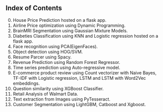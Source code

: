 ## Index of Contents
00. House Price Prediction hosted on a flask app.
01. Airline Price optimization using Dynamic Programming.
02. BrainMRI Segmentation using Gaussian Mixture Models.
03. Diabeties Classification using KNN and Logistic regression hosted on a flask app.
04. Face recognition using PCA(EigenFaces).
05. Object detection using HOG/SVM.
06. Resume Parcer using Spacy.
07. Revenue Prediction using Random Forest Regressor.
08. Time series prediction using Auto-regressive model.
09. E-commerce product review using Count vectorizer with Naive Bayes, TF-IDF with Logistic regression, LSTM and LSTM with Word2Vec embeddings.
10. Question similarity using XGBoost Classifier.
11. Retail Analysis of Walmart Data.
12. Text extraction from Images using PyTesseract.
13. Customer Segmentation using LightGBM, Catboost and Xgboost.